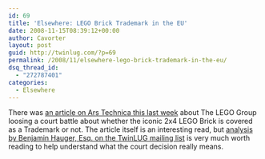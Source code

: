 ```yaml
---
id: 69
title: 'Elsewhere: LEGO Brick Trademark in the EU'
date: 2008-11-15T08:39:12+00:00
author: Cavorter
layout: post
guid: http://twinlug.com/?p=69
permalink: /2008/11/elsewhere-lego-brick-trademark-in-the-eu/
dsq_thread_id:
  - "272787401"
categories:
  - Elsewhere
---
```

There was [an article on Ars Technica this last week](http://arstechnica.com/news.ars/post/20081113-lego-loses-eu-trademark-on-bricks-prepares-for-clone-wars.html) about The LEGO Group loosing a court battle about whether the iconic 2x4 LEGO Brick is covered as a Trademark or not. The article itself is an interesting read, but [analysis by Benjamin Hauger, Esq. on the TwinLUG mailing list](http://groups.yahoo.com/group/TwinLUG/message/1007) is very much worth reading to help understand what the court decision really means.
